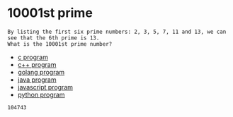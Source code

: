 # 10001st prime

```
By listing the first six prime numbers: 2, 3, 5, 7, 11 and 13, we can see that the 6th prime is 13.
What is the 10001st prime number?
```

* [c program](Problem007.c)
* [c++ program](Problem007.cpp)
* [golang program](Problem007.go)
* [java program](Problem007.java)
* [javascript program](Problem007.js)
* [python program](Problem007.py)

```
104743
```
